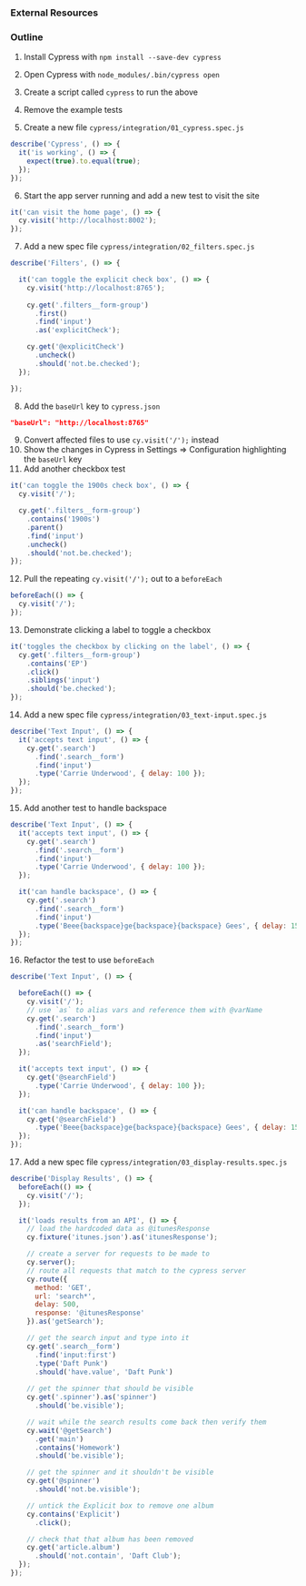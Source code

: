 ### External Resources

### Outline
1. Install Cypress with `npm install --save-dev cypress`
2. Open Cypress with `node_modules/.bin/cypress open`
3. Create a script called `cypress` to run the above
4. Remove the example tests

5. Create a new file `cypress/integration/01_cypress.spec.js`

```js
describe('Cypress', () => {
  it('is working', () => {
    expect(true).to.equal(true);
  });
});
```

6. Start the app server running and add a new test to visit the site

```js
it('can visit the home page', () => {
  cy.visit('http://localhost:8002');
});
```

7. Add a new spec file `cypress/integration/02_filters.spec.js`

```js
describe('Filters', () => {

  it('can toggle the explicit check box', () => {
    cy.visit('http://localhost:8765');
    
    cy.get('.filters__form-group')
      .first()
      .find('input')
      .as('explicitCheck');

    cy.get('@explicitCheck')
      .uncheck()
      .should('not.be.checked');
  });

});
```

8. Add the `baseUrl` key to `cypress.json`

```json
"baseUrl": "http://localhost:8765"
```

9. Convert affected files to use `cy.visit('/');` instead
10. Show the changes in Cypress in Settings => Configuration highlighting the `baseUrl` key
11. Add another checkbox test

```js
it('can toggle the 1900s check box', () => {
  cy.visit('/');

  cy.get('.filters__form-group')
    .contains('1900s')
    .parent()
    .find('input')
    .uncheck()
    .should('not.be.checked');
});
```

12. Pull the repeating `cy.visit('/');` out to a `beforeEach`

```js
beforeEach(() => {
  cy.visit('/');
});
```

13. Demonstrate clicking a label to toggle a checkbox

```js
it('toggles the checkbox by clicking on the label', () => {
  cy.get('.filters__form-group')
    .contains('EP')
    .click()
    .siblings('input')
    .should('be.checked');
});
```

14. Add a new spec file `cypress/integration/03_text-input.spec.js`

```js
describe('Text Input', () => {
  it('accepts text input', () => {
    cy.get('.search')
      .find('.search__form')
      .find('input')
      .type('Carrie Underwood', { delay: 100 });
  });
});
```

15. Add another test to handle backspace

```js
describe('Text Input', () => {
  it('accepts text input', () => {
    cy.get('.search')
      .find('.search__form')
      .find('input')
      .type('Carrie Underwood', { delay: 100 });
  });

  it('can handle backspace', () => {
    cy.get('.search')
      .find('.search__form')
      .find('input')
      .type('Beee{backspace}ge{backspace}{backspace} Gees', { delay: 150 });
  });
});
```

16. Refactor the test to use `beforeEach`

```js
describe('Text Input', () => {

  beforeEach(() => {
    cy.visit('/');
    // use `as` to alias vars and reference them with @varName
    cy.get('.search')
      .find('.search__form')
      .find('input')
      .as('searchField');
  });

  it('accepts text input', () => {
    cy.get('@searchField')
      .type('Carrie Underwood', { delay: 100 });
  });

  it('can handle backspace', () => {
    cy.get('@searchField')
      .type('Beee{backspace}ge{backspace}{backspace} Gees', { delay: 150 });
  });
});
```

17. Add a new spec file `cypress/integration/03_display-results.spec.js`

```js
describe('Display Results', () => {
  beforeEach(() => {
    cy.visit('/');
  });

  it('loads results from an API', () => {
    // load the hardcoded data as @itunesResponse
    cy.fixture('itunes.json').as('itunesResponse');

    // create a server for requests to be made to
    cy.server();
    // route all requests that match to the cypress server
    cy.route({
      method: 'GET',
      url: 'search*',
      delay: 500,
      response: '@itunesResponse'
    }).as('getSearch');

    // get the search input and type into it
    cy.get('.search__form')
      .find('input:first')
      .type('Daft Punk')
      .should('have.value', 'Daft Punk')
      
    // get the spinner that should be visible
    cy.get('.spinner').as('spinner')
      .should('be.visible');

    // wait while the search results come back then verify them
    cy.wait('@getSearch')
      .get('main')
      .contains('Homework')
      .should('be.visible');

    // get the spinner and it shouldn't be visible
    cy.get('@spinner')
      .should('not.be.visible');

    // untick the Explicit box to remove one album
    cy.contains('Explicit')
      .click();

    // check that that album has been removed
    cy.get('article.album')
      .should('not.contain', 'Daft Club');
  });
});
```
